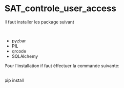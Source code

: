 # SAT_controle_user_access 
<p>Il faut installer les package suivant </p><br>
<ul>
  <li>pyzbar</li>
  <li>PIL</li>
  <li>qrcode</li>
  <li>SQLAlchemy</li>
 
  </ul>
  
<p>Pour l'installation if faut éffectuer la commande suivante: </p><br>
pip install <nom_du_package>
